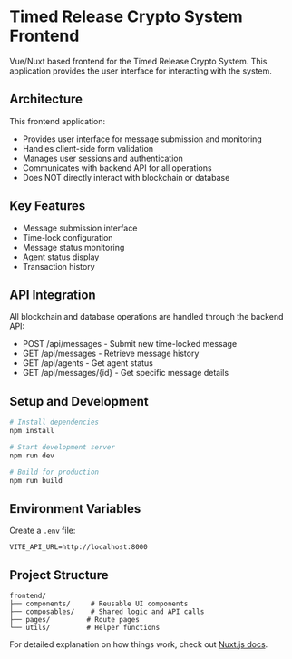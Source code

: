 # Timed Release Crypto System Frontend

Vue/Nuxt based frontend for the Timed Release Crypto System. This application provides the user interface for interacting with the system.

## Architecture

This frontend application:
- Provides user interface for message submission and monitoring
- Handles client-side form validation
- Manages user sessions and authentication
- Communicates with backend API for all operations
- Does NOT directly interact with blockchain or database

## Key Features
- Message submission interface
- Time-lock configuration
- Message status monitoring
- Agent status display
- Transaction history

## API Integration
All blockchain and database operations are handled through the backend API:
- POST /api/messages - Submit new time-locked message
- GET /api/messages - Retrieve message history
- GET /api/agents - Get agent status
- GET /api/messages/{id} - Get specific message details

## Setup and Development

```bash
# Install dependencies
npm install

# Start development server
npm run dev

# Build for production
npm run build
```

## Environment Variables
Create a `.env` file:
```
VITE_API_URL=http://localhost:8000
```

## Project Structure
```
frontend/
├── components/     # Reusable UI components
├── composables/    # Shared logic and API calls
├── pages/         # Route pages
└── utils/         # Helper functions
```

For detailed explanation on how things work, check out [Nuxt.js docs](https://nuxt.com).
